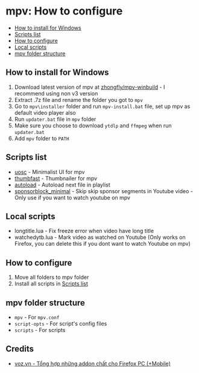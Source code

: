 # mpv: How to configure

- [How to install for Windows](#how-to-install-for-windows)
- [Scripts list](#scripts-for-mpv)
- [How to configure](#how-to-configure)
- [Local scripts](#local-scripts)
- [mpv folder structure](#mpv-folder-structure)

## How to install for Windows

1. Download latest version of mpv at [zhongfly/mpv-winbuild](https://github.com/zhongfly/mpv-winbuild/releases) - I recommend using non v3 version
2. Extract .7z file and rename the folder you got to `mpv`
3. Go to `mpv\installer` folder and run `mpv-install.bat` file, set up mpv as default video player also
3. Run `updater.bat` file in `mpv` folder
4. Make sure you choose to download `ytdlp` and `ffmpeg` when run `updater.bat`
5. Add `mpv` folder to `PATH`


## Scripts list

- [uosc](https://github.com/tomasklaen/uosc) - Minimalist UI for mpv
- [thumbfast](https://github.com/po5/thumbfast) - Thumbnailer for mpv
- [autoload](https://github.com/mpv-player/mpv/blob/master/TOOLS/lua/autoload.lua) - Autoload next file in playlist
- [sponsorblock_minimal](https://codeberg.org/jouni/mpv_sponsorblock_minimal) - Skip skip sponsor segments in Youtube video - Only use if you want to watch youtube on mpv
 
## Local scripts

- longtitle.lua - Fix freeze error when video have long title
- watchedytb.lua - Mark video as watched on Youtube (Only works on Firefox, you can delete this if you dont want to watch Youtube on mpv)

## How to configure

1. Move all folders to mpv folder
2. Install all scripts in [Scripts list](#scripts-list)

## mpv folder structure

- `mpv` - For `mpv.conf`
- `script-opts` - For script's config files
- `scripts` - For scripts

## Credits
- [voz.vn - Tổng hợp những addon chất cho Firefox PC (+Mobile)](https://voz.vn/t/tong-hop-nhung-addon-chat-cho-firefox-pc-mobile.682181/)